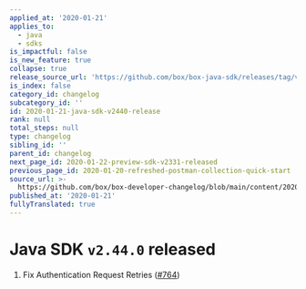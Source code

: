 ```yaml
---
applied_at: '2020-01-21'
applies_to:
  - java
  - sdks
is_impactful: false
is_new_feature: true
collapse: true
release_source_url: 'https://github.com/box/box-java-sdk/releases/tag/v2.44.0'
is_index: false
category_id: changelog
subcategory_id: ''
id: 2020-01-21-java-sdk-v2440-release
rank: null
total_steps: null
type: changelog
sibling_id: ''
parent_id: changelog
next_page_id: 2020-01-22-preview-sdk-v2331-released
previous_page_id: 2020-01-20-refreshed-postman-collection-quick-start
source_url: >-
  https://github.com/box/box-developer-changelog/blob/main/content/2020/01-21-java-sdk-v2440-release.md
published_at: '2020-01-21'
fullyTranslated: true
---
```

# Java SDK `v2.44.0` released

1. Fix Authentication Request Retries ([#764](https://github.com/box/box-java-sdk/pull/764))
